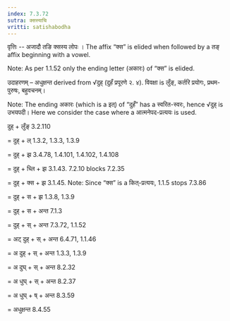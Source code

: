 ```yaml
---
index: 7.3.72
sutra: क्सस्याचि
vritti: satishabodha
---
```



वृत्तिः -- अजादौ तङि क्सस्य लोपः । The affix “क्स” is elided when followed by a तङ् affix beginning with a vowel.

Note: As per 1.1.52 only the ending letter (अकारः) of “क्स” is elided.


उदाहरणम् – अधुक्षन्त derived from √दुह् (दुहँ प्रपूरणे २. ४). विवक्षा is लुँङ्, कर्तरि प्रयोगः, प्रथम-पुरुषः, बहुवचनम्।

Note: The ending अकारः (which is a इत्) of “दुहँ” has a स्वरित-स्वरः, hence √दुह् is उभयपदी। Here we consider the case where a आत्मनेपद-प्रत्ययः is used.


दुह् + लुँङ् 3.2.110

= दुह् + ल् 1.3.2, 1.3.3, 1.3.9

= दुह् + झ 3.4.78, 1.4.101, 1.4.102, 1.4.108

= दुह् + च्लि + झ 3.1.43. 7.2.10 blocks 7.2.35

= दुह् + क्स + झ 3.1.45. Note: Since “क्स” is a कित्-प्रत्ययः, 1.1.5 stops 7.3.86

= दुह् + स + झ 1.3.8, 1.3.9

= दुह् + स + अन्त 7.1.3

= दुह् + स् + अन्त 7.3.72, 1.1.52

= अट् दुह् + स् + अन्त 6.4.71, 1.1.46

= अ दुह् + स् + अन्त 1.3.3, 1.3.9

= अ दुघ् + स् + अन्त 8.2.32

= अ धुघ् + स् + अन्त 8.2.37

= अ धुघ् + ष् + अन्त 8.3.59

= अधुक्षन्त 8.4.55

